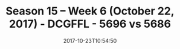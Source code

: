 ---
title: Season 15 – Week 6 (October 22, 2017) - DCGFFL - 5696 vs 5686
teams_score:
- team: 5696
  score: 25
- team: 5686
  score: 20
mvp: David Asche, Brian Donohoe
game-ball: Greg Carter, Baxter O'Brien
sportsperson: TJ Baggett, Kori Levy-Minzie
season: 15
week: 6
date: '2017-10-23T10:54:50'
pageid: season-15-week-6-october-22-2017-5696-vs-5686
---